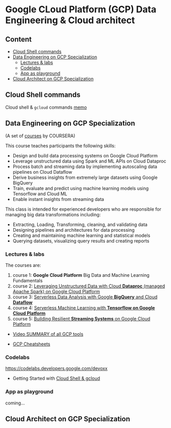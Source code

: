 # Google CLoud Platform (GCP) Data Engineering & Cloud architect

## Content

* [Cloud Shell commands](#cloud-shell-commands)
* [Data Engineering on GCP Specialization](#data-engineering-on-google-cloud-platform-specialization)
    * [Lectures &amp; labs](#lectures--labs)
    * [Codelabs](#codelabs)
    * [App as playground](#app-as-playground)
* [Cloud Architect on GCP Specialization](#cloud-architect-on-gcp-specialization)

## Cloud Shell commands

Cloud shell & `gcloud` commands [memo](./Cloud_Shell_gcloud.md)

## Data Engineering on GCP Specialization


(A set of [courses](https://www.coursera.org/specializations/gcp-data-machine-learning) by COURSERA)

This course teaches participants the following skills:

* Design and build data processing systems on Google Cloud Platform
* Leverage unstructured data using Spark and ML APIs on Cloud Dataproc
* Process batch and streaming data by implementing autoscaling data pipelines on Cloud Dataflow
* Derive business insights from extremely large datasets using Google BigQuery
* Train, evaluate and predict using machine learning models using Tensorflow and Cloud ML
* Enable instant insights from streaming data



This class is intended for experienced developers who are responsible for managing big data transformations including:

* Extracting, Loading, Transforming, cleaning, and validating data
* Designing pipelines and architectures for data processing
* Creating and maintaining machine learning and statistical models
* Querying datasets, visualizing query results and creating reports


### Lectures & labs

The courses are:

1. course 1: **Google Cloud Platform** Big Data and Machine Learning Fundamentals
1. course 2: [Leveraging Unstructured Data with Cloud **Dataproc** (managed Apache Spark) on Google Cloud Platform](./Introduction_to_GCP_for_BigData_and_ML.md)
1. course 3: [Serverless Data Analysis with Google **BigQuery** and Cloud **Dataflow**](./BigQuery.md)
1. course 4: [Serverless Machine Learning with **Tensorflow on Google Cloud Platform**](./ML_on_GCP_with_Datalab_and_TensorFlow.md)
1. course 5: [Building Resilient **Streaming Systems** on Google Cloud Platform](./streaming_pipelines_on_GCP.md)



* [Video SUMMARY of all GCP tools](https://www.coursera.org/learn/building-resilient-streaming-systems-gcp/lecture/YUGGw/summary-of-data-engineering-on-gcp-specialization)

* [GCP Cheatsheets](./GCP_cheatsheets.md)


### Codelabs

https://codelabs.developers.google.com/devoxx

* Getting Started with [Cloud Shell & gcloud](https://codelabs.developers.google.com/codelabs/cloud-shell)


### App as playground

coming...

## Cloud Architect on GCP Specialization


